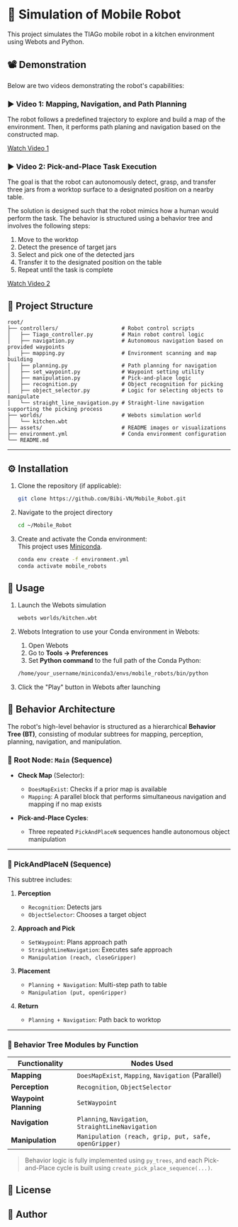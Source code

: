 # 🤖 Simulation of Mobile Robot

This project simulates the TIAGo mobile robot in a kitchen environment using Webots and Python.

## 📽️ Demonstration
Below are two videos demonstrating the robot's capabilities:

### ▶️ Video 1: Mapping, Navigation, and Path Planning

The robot follows a predefined trajectory to explore and build a map of the environment. Then, it performs path planing and navigation based on the constructed map.

[Watch Video 1](https://youtu.be/cBmVXozQd8M)

### ▶️ Video 2: Pick-and-Place Task Execution

The goal is that the robot can autonomously detect, grasp, and transfer three jars from a worktop surface to a designated position on a nearby table.

The solution is designed such that the robot mimics how a human would perform the task. The behavior is structured using a behavior tree and involves the following steps:
1. Move to the worktop
2. Detect the presence of target jars
3. Select and pick one of the detected jars
4. Transfer it to the designated position on the table
5. Repeat until the task is complete

[Watch Video 2](https://youtu.be/2DOx8iX4RRk)

## 📁 Project Structure
``` 
root/
├── controllers/                    # Robot control scripts
│   ├── Tiago_controller.py         # Main robot control logic
│   ├── navigation.py               # Autonomous navigation based on provided waypoints
│   ├── mapping.py                  # Environment scanning and map building
│   ├── planning.py                 # Path planning for navigation
│   ├── set_waypoint.py             # Waypoint setting utility
│   ├── manipulation.py             # Pick-and-place logic
│   ├── recognition.py              # Object recognition for picking
│   ├── object_selector.py          # Logic for selecting objects to manipulate
│   └── straight_line_navigation.py # Straight-line navigation supporting the picking process
├── worlds/                         # Webots simulation world
│   └── kitchen.wbt
├── assets/                         # README images or visualizations
├── environment.yml                 # Conda environment configuration
└── README.md
```
---

## ⚙️ Installation

1. Clone the repository (if applicable):
   ```bash
   git clone https://github.com/Bibi-VN/Mobile_Robot.git
   ```
2. Navigate to the project directory 
   ```bash
   cd ~/Mobile_Robot
   ```
3. Create and activate the Conda environment:  
   This project uses [Miniconda](https://docs.conda.io/en/latest/miniconda.html).

   ```bash
   conda env create -f environment.yml
   conda activate mobile_robots
   ```
## 🚀 Usage
1. Launch the Webots simulation
   ```bash
   webots worlds/kitchen.wbt
   ```
2. Webots Integration to use your Conda environment in Webots:
   1. Open Webots
   2. Go to **Tools → Preferences**
   3. Set **Python command** to the full path of the Conda Python:

   ```bash
   /home/your_username/miniconda3/envs/mobile_robots/bin/python
   ```
   
3. Click the "Play" button in Webots after launching

## 🧠 Behavior Architecture

The robot's high-level behavior is structured as a hierarchical **Behavior Tree (BT)**, consisting of modular subtrees for mapping, perception, planning, navigation, and manipulation.

### 🔹 Root Node: `Main` (Sequence)

- **Check Map** (Selector):
  - `DoesMapExist`: Checks if a prior map is available
  - `Mapping`: A parallel block that performs simultaneous navigation and mapping if no map exists

- **Pick-and-Place Cycles**:
  - Three repeated `PickAndPlaceN` sequences handle autonomous object manipulation

---

### 🔹 PickAndPlaceN (Sequence)

This subtree includes:

1. **Perception**
   - `Recognition`: Detects jars
   - `ObjectSelector`: Chooses a target object

2. **Approach and Pick**
   - `SetWaypoint`: Plans approach path
   - `StraightLineNavigation`: Executes safe approach
   - `Manipulation (reach, closeGripper)`

3. **Placement**
   - `Planning + Navigation`: Multi-step path to table
   - `Manipulation (put, openGripper)`

4. **Return**
   - `Planning + Navigation`: Path back to worktop

---

### 🧩 Behavior Tree Modules by Function

| Functionality      | Nodes Used                                              |
|--------------------|---------------------------------------------------------|
| **Mapping**        | `DoesMapExist`, `Mapping`, `Navigation` (Parallel)      |
| **Perception**     | `Recognition`, `ObjectSelector`                         |
| **Waypoint Planning** | `SetWaypoint`                                        |
| **Navigation**     | `Planning`, `Navigation`, `StraightLineNavigation`      |
| **Manipulation**   | `Manipulation (reach, grip, put, safe, openGripper)`    |

> Behavior logic is fully implemented using `py_trees`, and each Pick-and-Place cycle is built using `create_pick_place_sequence(...)`.



## 📄 License

## 👤 Author

